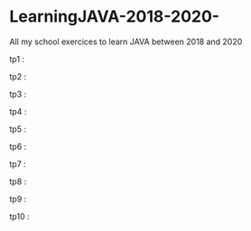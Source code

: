 # LearningJAVA-2018-2020-
All my school exercices to learn JAVA between 2018 and 2020

tp1 :

tp2 :

tp3 :

tp4 :

tp5 :

tp6 :

tp7 :

tp8 :

tp9 :

tp10 :

